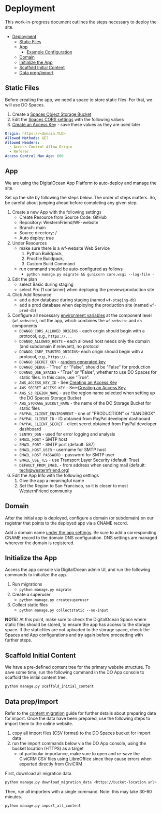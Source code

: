 # Deployment

This work-in-progress document outlines the steps necessary to deploy the site.

- [Deployment](#deployment)
  - [Static Files](#static-files)
  - [App](#app)
    - [Example Configuration](#example-configuration)
  - [Domain](#domain)
  - [Initialize the App](#initialize-the-app)
  - [Scaffold Initial Content](#scaffold-initial-content)
  - [Data prep/import](#data-prepimport)

## Static Files

Before creating the app, we need a space to store static files. For that, we will use DO Spaces.

1. Create a [Spaces Object Storage Bucket](https://cloud.digitalocean.com/spaces)
2. Edit the [Spaces CORS settings](https://docs.digitalocean.com/products/spaces/how-to/configure-cors/) with the following values
3. [Create an Access Key](https://docs.digitalocean.com/products/spaces/how-to/manage-access/#access-keys) - save these values as they are used later

```yaml
Origin: https://<domain.TLD>
Allowed Methods: GET
Allowed Headers:
  - Access-Control-Allow-Origin
  - Referer
Access Control Max Age: 600
```

## App

We are using the DigitalOcean App Platform to auto-deploy and manage the site.

Set up the site by following the steps below. The order of steps matters. So, be careful about jumping ahead before completing any given step.

1. Create a new App with the following settings
   - Create Resource from Source Code: GitHub
   - Repository: WesternFriend/WF-website
   - Branch: main
   - Source directory: /
   - Auto deploy: true
2. Under Resources
   - make sure there is a wf-website Web Service
     1. Python Buildpack,
     2. Procfile Buildpack,
     3. Custom Build Command
   - run command should be auto-configured as follows
     - `python manage.py migrate && gunicorn core.wsgi --log-file -`
3. Edit the plan
   - select Basic during staging
   - select Pro (1 container) when deploying the preview/production site
4. Click Add Resource
   - add a dev database during staging (named `wf-staging-db`)
   - add a prod database when deploying the production site (named `wf-prod-db`)
5. Configure all necessary [environment variables](#environment-variables) at the component level (`wf-website`), not the app, which combines the `wf-website` and `db` components
   - `DJANGO_CORS_ALLOWED_ORIGINS` - each origin should begin with a protocol, e.g., `https://...`
   - `DJANGO_ALLOWED_HOSTS` - each allowed host needs only the domain (and subdomain if relevant), no protocol
   - `DJANGO_CSRF_TRUSTED_ORIGINS`- each origin should begin with a protocol, e.g., `https://...`
   - `DJANGO_SECRET_KEY` - [random generated key](https://stackoverflow.com/a/67423892)
   - `DJANGO_DEBUG` - "True" or "False", should be "False" for production
   - `DJANGO_USE_SPACES` - "True" or "False", whether to use DO Spaces for static files. In this case, use "True".
   - `AWS_ACCESS_KEY_ID` - See:[Creating an Access Key](https://www.digitalocean.com/community/tutorials/how-to-create-a-digitalocean-space-and-api-key)
   - `AWS_SECRET_ACCESS_KEY` - See:[Creating an Access Key](https://www.digitalocean.com/community/tutorials/how-to-create-a-digitalocean-space-and-api-key)
   - `AWS_S3_REGION_NAME` - use the region name selected when setting up the DO Spaces Storage Bucket
   - `AWS_STORAGE_BUCKET_NAME` - the name of the DO Storage Bucket for static files
   - `PAYPAL_CLIENT_ENVIRONMENT` - one of "PRODUCTION" or "SANDBOX"
   - `PAYPAL_CLIENT_ID` - ID obtained from PayPal developer dashboard
   - `PAYPAL_CLIENT_SECRET` - client secret obtained from PayPal developer dashboard
   - `SENTRY_DSN` - used for error logging and analysis
   - `EMAIL_HOST` - SMTP host
   - `EMAIL_PORT` - SMTP port (default: 587)
   - `EMAIL_HOST_USER` - username for SMTP host
   - `EMAIL_HOST_PASSWORD` - password for SMTP user
   - `EMAIL_USE_TLS` - use Transport Layer Security (default: True)
   - `DEFAULT_FROM_EMAIL` - from address when sending mail (default: tech@westernfriend.org)
6. Edit the App Info with the following settings
   1. Give the app a meaningful name
   2. Set the Region to San Francisco, so it is closer to most WesternFriend community

## Domain

After the initial app is deployed, configure a domain (or subdomain) on our registrar that points to the deployed app via a CNAME record.

Add a domain name [under the app settings](https://docs.digitalocean.com/products/app-platform/how-to/manage-domains). Be sure to add a corresponding CNAME record to the domain DNS configuration. DNS settings are managed wherever the domain is registered.

## Initialize the App

Access the app console via DigitalOcean admin UI, and run the following commands to initialize the app.

1. Run migrations
   - `python manage.py migrate`
2. Create a superuser
   - `python manage.py createsuperuser`
3. Collect static files
   - `python manage.py collectstatic --no-input`

**NOTE:** At this point, make sure to check the DigitalOcean Space where static files should be stored, to ensure the app has access to the storage space. If the staticfiles are not uploaded to the storage space, check the Spaces and App configurations and try again before proceeding with further steps.

## Scaffold Initial Content

We have a pre-defined content tree for the primary website structure. To save some time, run the following command in the DO App console to scaffold the initial content tree.

```py
python manage.py scaffold_initial_content
```

## Data prep/import

Refer to the [content migration](CONTENT_MIGRATION.md) guide for further details about preparing data for import. Once the data have been prepared, use the following steps to import them to the online website.

1. copy all import files (CSV format) to the DO Spaces bucket for import data
2. run the import commands below via the DO App console, using the bucket location (HTTPS) as a target
   - of particular importance, make sure to open and re-save the CiviCRM CSV files using LibreOffice since they cause errors when exported directly from CiviCRM

First, download all migration data.

```sh
python manage.py download_migration_data <https://bucket-location.url>
```

Then, run all importers with a single command. Note: this may take 30-60 minutes.

```sh
python manage.py import_all_content
```
